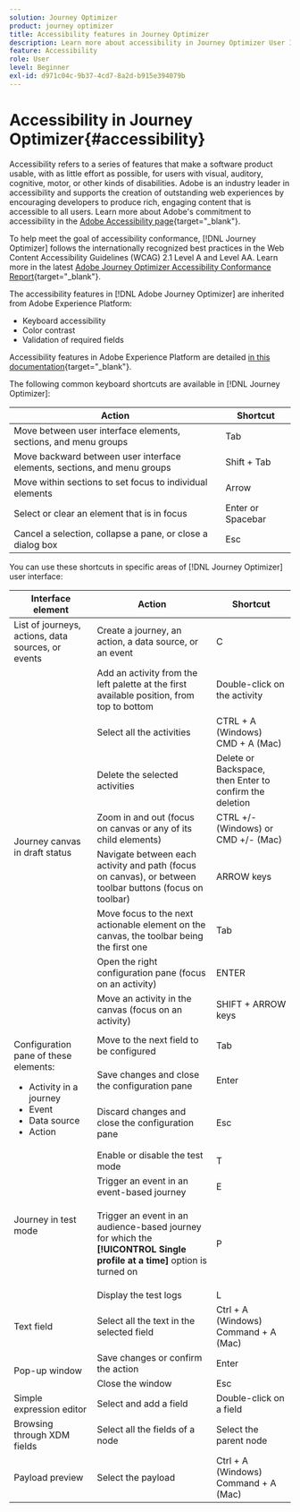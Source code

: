 ```yaml
---
solution: Journey Optimizer
product: journey optimizer
title: Accessibility features in Journey Optimizer
description: Learn more about accessibility in Journey Optimizer User Interface
feature: Accessibility
role: User
level: Beginner
exl-id: d971c04c-9b37-4cd7-8a2d-b915e394079b
---
```

# Accessibility in Journey Optimizer{#accessibility}

Accessibility refers to a series of features that make a software product usable, with as little effort as possible, for users with visual, auditory, cognitive, motor, or other kinds of disabilities. Adobe is an industry leader in accessibility and supports the creation of outstanding web experiences by encouraging developers to produce rich, engaging content that is accessible to all users. Learn more about Adobe's commitment to accessibility in the [Adobe Accessibility page](https://www.adobe.com/accessibility.html){target="_blank"}.

To help meet the goal of accessibility conformance, [!DNL Journey Optimizer] follows the internationally recognized best practices in the Web Content Accessibility Guidelines (WCAG) 2.1 Level A and Level AA. Learn more in the latest [Adobe Journey Optimizer Accessibility Conformance Report](https://www.adobe.com/accessibility/compliance/adobe-journey-optimizer-2022.html){target="_blank"}.


The accessibility features in [!DNL Adobe Journey Optimizer] are inherited from Adobe Experience Platform:

* Keyboard accessibility
* Color contrast
* Validation of required fields

Accessibility features in Adobe Experience Platform are detailed [in this documentation](https://experienceleague.adobe.com/docs/experience-platform/accessibility/features.html){target="_blank"}.

The following common keyboard shortcuts are available in [!DNL Journey Optimizer]:

| Action | Shortcut |
| --- | --- |
| Move between user interface elements, sections, and menu groups | Tab |
| Move backward between user interface elements, sections, and menu groups | Shift + Tab |
| Move within sections to set focus to individual elements | Arrow |
| Select or clear an element that is in focus | Enter or Spacebar |
| Cancel a selection, collapse a pane, or close a dialog box | Esc |

You can use these shortcuts in specific areas of [!DNL Journey Optimizer] user interface:

<table>
  <thead>
    <tr>
      <th>Interface element</th>
      <th>Action</th>
      <th>Shortcut</th>
    </tr>
  </thead>
  <tr>
    <td>List of journeys, actions, data sources, or events</td>
    <td>Create a journey, an action, a data source, or an event</td>
    <td>C</td>
  </tr>
  <tr>
    <td rowspan="8">Journey canvas in draft status</td>
    <td>Add an activity from the left palette at the first available position, from top to bottom</td>
    <td>Double-click on the activity</td>
  </tr>
  <tr>
    <td>Select all the activities</td>
    <td>CTRL + A (Windows)<br/>CMD + A (Mac)</td>
  </tr>
  <tr>
    <td>Delete the selected activities</td>
    <td>Delete or Backspace, then Enter to confirm the deletion</td>
  </tr>
  <tr>
    <td>Zoom in and out (focus on canvas or any of its child elements)</td>
    <td>CTRL +/- (Windows) or CMD +/- (Mac)</td>
  </tr>  
  <tr>
    <td>Navigate between each activity and path (focus on canvas), or between toolbar buttons (focus on toolbar)</td>
    <td>ARROW keys</td>
  </tr>   
  <tr>
    <td>Move focus to the next actionable element on the canvas, the toolbar being the first one</td>
    <td>Tab</td>
  </tr>  
  <tr>
    <td>Open the right configuration pane (focus on an activity)</td>
    <td>ENTER</td>
  </tr>   
  <tr>
    <td>Move an activity in the canvas (focus on an activity)</td>
    <td>SHIFT + ARROW keys</td>
  </tr>  
  <tr>
  <td rowspan="3">
  
  Configuration pane of these elements:

<ul>
  <li>Activity in a journey</li>
  <li>Event</li>
  <li>Data source</li>
  <li>Action</li>
</ul>

  </td>
    <td>Move to the next field to be configured</td>
    <td>Tab</td>
  </tr>
  <tr>
    <td>Save changes and close the configuration pane</td>
    <td>Enter</td>
  </tr>
  <tr>
    <td>Discard changes and close the configuration pane</td>
    <td>Esc</td>
  </tr>
  <tr>
    <td rowspan="4">Journey in test mode</td>
    <td>Enable or disable the test mode</td>
    <td>T</td>
  </tr>
  <tr>
    <td>Trigger an event in an event-based journey</td>
    <td>E</td>
  </tr>
  <tr>
    <td>

  Trigger an event in an audience-based journey for which the **[!UICONTROL Single profile at a time]** option is turned on

  </td>
    <td>P</td>
  </tr>
  <tr>
    <td>Display the test logs</td>
    <td>L</td>
  </tr>
<!-- //Ajouter ce raccourci quand il marchera (actuellement, le raccourci Ctrl/Cmd+F du navigateur a priorité sur celui de AJO).//
  <tr>
    <td>Page with a search bar</td>
    <td>Select the search bar</td>
    <td>Ctrl/Command + F</td>
  </tr>
-->
  <tr>
    <td>Text field</td>
    <td>Select all the text in the selected field</td>
    <td>Ctrl + A (Windows)<br/>Command + A (Mac)</td>
  </tr>
  <tr>
    <td rowspan="2">Pop-up window</td>
    <td>Save changes or confirm the action</td>
    <td>Enter</td>
  </tr>
  <tr>
    <td>Close the window</td>
    <td>Esc</td>
  </tr>
  <tr>
    <td>Simple expression editor</td>
    <td>Select and add a field</td>
    <td>Double-click on a field</td>
  </tr>
  <tr>
    <td>Browsing through XDM fields</td>
    <td>Select all the fields of a node</td>
    <td>Select the parent node</td>
  </tr>
  <tr>
    <td>Payload preview</td>
    <td>Select the payload</td>
    <td>Ctrl + A (Windows)<br/>Command + A (Mac)</td>
  </tr>
</table>
